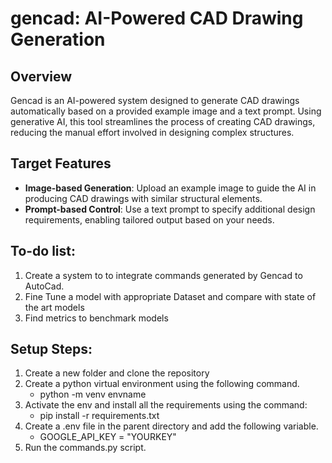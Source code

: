 # gencad: AI-Powered CAD Drawing Generation

## Overview

Gencad is an AI-powered system designed to generate CAD drawings automatically based on a provided example image and a text prompt. Using generative AI, this tool streamlines the process of creating CAD drawings, reducing the manual effort involved in designing complex structures.

## Target Features

-   **Image-based Generation**: Upload an example image to guide the AI in producing CAD drawings with similar structural elements.
-   **Prompt-based Control**: Use a text prompt to specify additional design requirements, enabling tailored output based on your needs.

## To-do list:

1. Create a system to to integrate commands generated by Gencad to AutoCad.
2. Fine Tune a model with appropriate Dataset and compare with state of the art models
3. Find metrics to benchmark models

## Setup Steps:

1. Create a new folder and clone the repository
2. Create a python virtual environment using the following command.
    - python -m venv envname
3. Activate the env and install all the requirements using the command:
    - pip install -r requirements.txt
4. Create a .env file in the parent directory and add the following variable.
    - GOOGLE_API_KEY = "YOURKEY"
5. Run the commands.py script.
